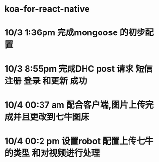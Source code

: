 # koa-for-react-native
# 10/3 1:36pm 完成mongoose 的初步配置
# 10/3 8:55pm 完成DHC post 请求 短信注册 登录 和更新 成功
# 10/4 00:37 am  配合客户端,图片上传完成并且更改到七牛图床
# 10/4 00:2 pm  设置robot 配置上传七牛的类型 和对视频进行处理
